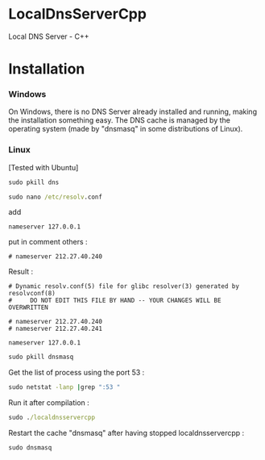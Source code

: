 # LocalDnsServerCpp
Local DNS Server - C++



# Installation

### Windows
On Windows, there is no DNS Server already installed and running, making the
installation something easy.
The DNS cache is managed by the operating system (made by "dnsmasq" in some distributions of Linux).


### Linux

[Tested with Ubuntu]

```cmd
sudo pkill dns
```


```cmd
sudo nano /etc/resolv.conf
```

add
```
nameserver 127.0.0.1
```
put in comment others :
```
# nameserver 212.27.40.240
```

Result :

```
# Dynamic resolv.conf(5) file for glibc resolver(3) generated by resolvconf(8)
#     DO NOT EDIT THIS FILE BY HAND -- YOUR CHANGES WILL BE OVERWRITTEN

# nameserver 212.27.40.240
# nameserver 212.27.40.241

nameserver 127.0.0.1
```

```cmd
sudo pkill dnsmasq
```


Get the list of process using the port 53 :
```cmd
sudo netstat -lanp |grep ":53 "
```

Run it after compilation :
```cmd
sudo ./localdnsservercpp
```


Restart the cache "dnsmasq" after having stopped localdnsservercpp :
```cmd
sudo dnsmasq
```



